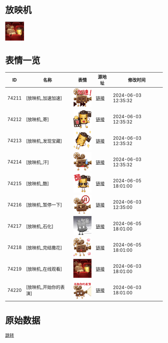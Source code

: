# 放映机

<img src="./cover.png" height="60" alt="cover" />

# 表情一览

|ID|名称|表情|源地址|修改时间|
|----|----|----|----|----|
|74211|[放映机_加速加速]|<img src="./pic/074211_%5B放映机_加速加速%5D.png" height="60" alt="加速加速"/>|[链接](https://i0.hdslb.com/bfs/emote/b436b27018a2d4df0fabcc44ac0c85ed279b54fd.png)|2024-06-03 12:35:32|
|74212|[放映机_寄]|<img src="./pic/074212_%5B放映机_寄%5D.png" height="60" alt="寄"/>|[链接](https://i0.hdslb.com/bfs/emote/aceb2832883dba7065f9ec56b7979aed9c53f918.png)|2024-06-03 12:35:32|
|74213|[放映机_发现宝藏]|<img src="./pic/074213_%5B放映机_发现宝藏%5D.png" height="60" alt="发现宝藏"/>|[链接](https://i0.hdslb.com/bfs/emote/dfe7935b0c3a3b94083decc5e595cea61d2137b9.png)|2024-06-03 12:35:32|
|74214|[放映机_汗]|<img src="./pic/074214_%5B放映机_汗%5D.png" height="60" alt="汗"/>|[链接](https://i0.hdslb.com/bfs/emote/0e68c1d3fd6fca8dcad06800761224a72e739cd9.png)|2024-06-03 12:35:32|
|74215|[放映机_酷]|<img src="./pic/074215_%5B放映机_酷%5D.png" height="60" alt="酷"/>|[链接](https://i0.hdslb.com/bfs/emote/ee855177e4411c0bc103fa16bab04cb9046bef75.png)|2024-06-05 18:01:00|
|74216|[放映机_暂停一下]|<img src="./pic/074216_%5B放映机_暂停一下%5D.png" height="60" alt="暂停一下"/>|[链接](https://i0.hdslb.com/bfs/emote/c083c9524bed37aadfbcb088402b258d8af3e1b4.png)|2024-06-03 12:35:00|
|74217|[放映机_石化]|<img src="./pic/074217_%5B放映机_石化%5D.png" height="60" alt="石化"/>|[链接](https://i0.hdslb.com/bfs/emote/2e3f17f4443429603a6f36d1b32c6cd7d0cc80eb.png)|2024-06-05 18:01:00|
|74218|[放映机_完结撒花]|<img src="./pic/074218_%5B放映机_完结撒花%5D.png" height="60" alt="完结撒花"/>|[链接](https://i0.hdslb.com/bfs/emote/6675bf0b310357d2c3626f51b2ea183337afb5fb.png)|2024-06-05 18:01:00|
|74219|[放映机_在线观看]|<img src="./pic/074219_%5B放映机_在线观看%5D.png" height="60" alt="在线观看"/>|[链接](https://i0.hdslb.com/bfs/emote/775df60cc52a98c7c120a8b89dd8008356e74b87.png)|2024-06-03 18:01:00|
|74220|[放映机_开始你的表演]|<img src="./pic/074220_%5B放映机_开始你的表演%5D.png" height="60" alt="开始你的表演"/>|[链接](https://i0.hdslb.com/bfs/emote/b34bfc749f239accc4fe32c5f2b78d2101601a22.png)|2024-06-03 18:01:00|

# 原始数据

[跳转](./raw.json)

